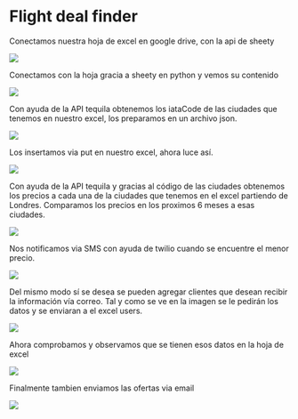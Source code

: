 # Flight deal finder

Conectamos nuestra hoja de excel en google drive, con la api de sheety

![](img/img0.JPG)

Conectamos con la hoja gracia a sheety en python y vemos su contenido

![](img/img1.JPG)

Con ayuda de la API tequila obtenemos los iataCode de las ciudades que tenemos en nuestro excel, los preparamos en un archivo json.

![](img/img2.JPG)

Los insertamos via put en nuestro excel, ahora luce así. 

![](img/img3.JPG)

Con ayuda de la API tequila y gracias al código de las ciudades obtenemos los precios a cada una de la ciudades que tenemos en el excel partiendo de Londres. Comparamos los precios en los proximos 6 meses a esas ciudades.

![](img/img4.JPG)

Nos notificamos via SMS con ayuda de twilio cuando se encuentre el menor precio.

![](img/im5.jpeg)

Del mismo modo sí se desea se pueden agregar clientes que desean recibir la información vía correo. Tal y como se ve en la imagen se le pedirán los datos y se enviaran a el excel users.

![](img/img5.JPG)

Ahora comprobamos y observamos que se tienen esos datos en la hoja de excel

![](img/img6.JPG)

Finalmente tambien enviamos las ofertas via email

![](img/img7.JPG)
